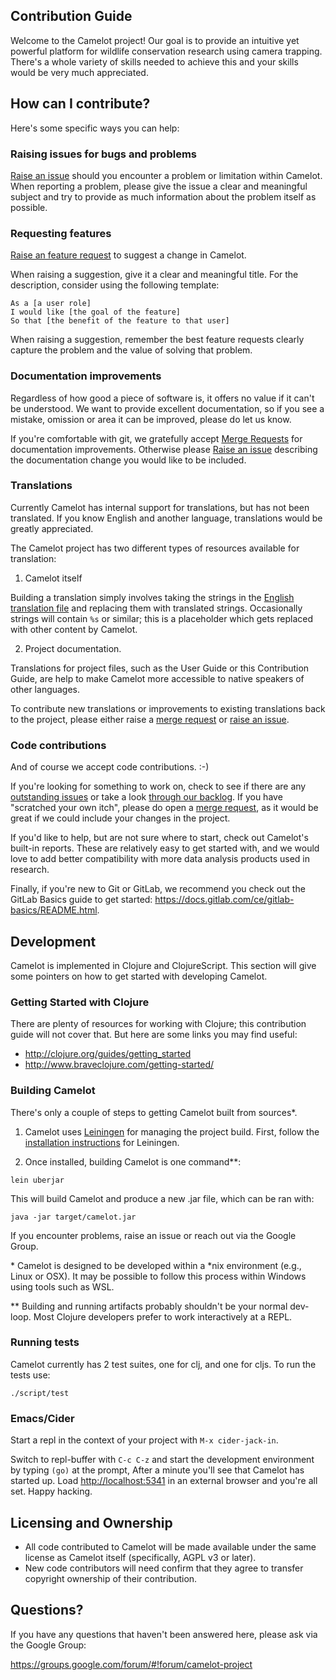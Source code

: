 ## Contribution Guide

Welcome to the Camelot project!  Our goal is to provide an intuitive yet powerful platform for wildlife conservation research using camera trapping.  There's a whole variety of skills needed to achieve this and your skills would be very much appreciated.

## How can I contribute?

Here's some specific ways you can help:

### Raising issues for bugs and problems

[Raise an issue](https://gitlab.com/camelot-project/camelot/issues) should you encounter a problem or limitation within Camelot.  When reporting a problem, please give the issue a clear and meaningful subject and try to provide as much information about the problem itself as possible.

### Requesting features

[Raise an feature request](https://tree.taiga.io/project/cshclm-camelot/issues) to suggest a change in Camelot.

When raising a suggestion, give it a clear and meaningful title.  For the description, consider using the following template:

```
As a [a user role]
I would like [the goal of the feature]
So that [the benefit of the feature to that user]
```

When raising a suggestion, remember the best feature requests clearly capture the problem and the value of solving that problem.

### Documentation improvements

Regardless of how good a piece of software is, it offers no value if it can't be understood.  We want to provide excellent documentation, so if you see a mistake, omission or area it can be improved, please do let us know.

If you're comfortable with git, we gratefully accept [Merge Requests](https://docs.gitlab.com/ce/gitlab-basics/add-merge-request.html) for documentation improvements.  Otherwise please [Raise an issue](https://gitlab.com/camelot-project/camelot/issues) describing the documentation change you would like to be included.

### Translations

Currently Camelot has internal support for translations, but has not been translated.  If you know English and another language, translations would be greatly appreciated.

The Camelot project has two different types of resources available for translation:

1. Camelot itself

Building a translation simply involves taking the strings in the [English translation file](https://gitlab.com/camelot-project/camelot/blob/master/src/cljc/camelot/translation/en.cljc) and replacing them with translated strings.  Occasionally strings will contain `%s` or similar; this is a placeholder which gets replaced with other content by Camelot.

2. Project documentation.

Translations for project files, such as the User Guide or this Contribution Guide, are help to make Camelot more accessible to native speakers of other languages.

To contribute new translations or improvements to existing translations back to the project, please either raise a [merge request](https://gitlab.com/camelot-project/camelot/merge_requests) or [raise an issue](https://gitlab.com/camelot-project/camelot/issues).

### Code contributions

And of course we accept code contributions. :-)

If you're looking for something to work on, check to see if there are any [outstanding issues](https://gitlab.com/camelot-project/camelot/issues) or take a look [through our backlog](https://tree.taiga.io/project/cshclm-camelot/backlog).  If you have "scratched your own itch", please do open a [merge request](https://gitlab.com/camelot-project/camelot/merge_requests), as it would be great if we could include your changes in the project.

If you'd like to help, but are not sure where to start, check out Camelot's built-in reports.  These are relatively easy to get started with, and we would love to add better compatibility with more data analysis products used in research.

Finally, if you're new to Git or GitLab, we recommend you check out the GitLab Basics guide to get started: https://docs.gitlab.com/ce/gitlab-basics/README.html.

## Development

Camelot is implemented in Clojure and ClojureScript.  This section will give some pointers on how to get started with developing Camelot.

### Getting Started with Clojure

There are plenty of resources for working with Clojure; this contribution guide will not cover that.  But here are some links you may find useful:

* http://clojure.org/guides/getting_started
* http://www.braveclojure.com/getting-started/

### Building Camelot

There's only a couple of steps to getting Camelot built from sources\*.

1. Camelot uses [Leiningen](https://leiningen.org/) for managing the project build.  First, follow the [installation instructions](https://leiningen.org/#install) for Leiningen.

2. Once installed, building Camelot is one command\*\*:

```
lein uberjar
```

This will build Camelot and produce a new .jar file, which can be ran with:

```
java -jar target/camelot.jar
```

If you encounter problems, raise an issue or reach out via the Google Group.

\* Camelot is designed to be developed within a \*nix environment (e.g., Linux or OSX).  It may be possible to follow this process within Windows using tools such as WSL.

\*\* Building and running artifacts probably shouldn't be your normal dev-loop.  Most Clojure developers prefer to work interactively at a REPL.

### Running tests

Camelot currently has 2 test suites, one for clj, and one for cljs. To run the tests use:

```
./script/test
```

### Emacs/Cider

Start a repl in the context of your project with `M-x cider-jack-in`.

Switch to repl-buffer with `C-c C-z` and start the development environment by
typing `(go)` at the prompt, After a minute you'll see that Camelot has
started up.  Load [http://localhost:5341](http://localhost:5341) in an
external browser and you're all set. Happy hacking.

## Licensing and Ownership

* All code contributed to Camelot will be made available under the same license as Camelot itself (specifically, AGPL v3 or later).
* New code contributors will need confirm that they agree to transfer copyright ownership of their contribution.

## Questions?

If you have any questions that haven't been answered here, please ask via the Google Group:

https://groups.google.com/forum/#!forum/camelot-project
